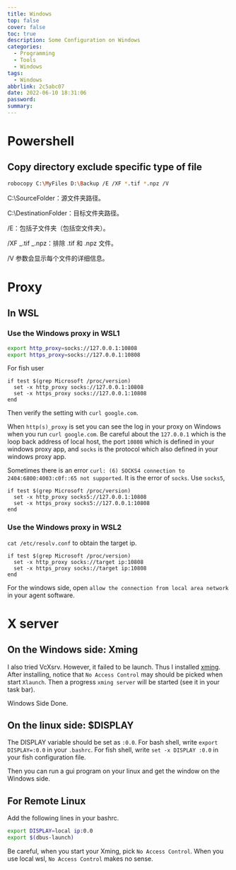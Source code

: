 ```yaml
---
title: Windows
top: false
cover: false
toc: true
description: Some Configuration on Windows
categories:
  - Programming
  - Tools
  - Windows
tags:
  - Windows
abbrlink: 2c5abc07
date: 2022-06-10 18:31:06
password:
summary:
---
```


# Powershell

## Copy directory exclude specific type of file

```bash
robocopy C:\MyFiles D:\Backup /E /XF *.tif *.npz /V
```

C:\SourceFolder：源文件夹路径。

C:\DestinationFolder：目标文件夹路径。

/E：包括子文件夹（包括空文件夹）。

/XF _.tif _.npz：排除 .tif 和 .npz 文件。

/V 参数会显示每个文件的详细信息。

# Proxy

## In WSL

### Use the Windows proxy in WSL1

```bash
export http_proxy=socks://127.0.0.1:10808
export https_proxy=socks://127.0.0.1:10808
```

For fish user

```fish
if test $(grep Microsoft /proc/version)
  set -x http_proxy socks://127.0.0.1:10808
  set -x https_proxy socks://127.0.0.1:10808
end
```

Then verify the setting with `curl google.com`.

When `http(s)_proxy` is set you can see the log in your proxy on Windows when
you run `curl google.com`. Be careful about the `127.0.0.1` which is the loop
back address of local host, the port `10808` which is defined in your windows
proxy app, and `socks` is the protocol which also defined in your windows proxy
app.

Sometimes there is an error
`curl: (6) SOCKS4 connection to 2404:6800:4003:c0f::65 not supported`. It is the
error of `socks`. Use `socks5`,

```fish
if test $(grep Microsoft /proc/version)
  set -x http_proxy socks5://127.0.0.1:10808
  set -x https_proxy socks5://127.0.0.1:10808
end
```

### Use the Windows proxy in WSL2

`cat /etc/resolv.conf` to obtain the target ip.

```fish
if test $(grep Microsoft /proc/version)
  set -x http_proxy socks://target ip:10808
  set -x https_proxy socks://target ip:10808
end
```

For the windows side, open `allow the connection from local area network` in
your agent software.

# X server

## On the Windows side: Xming

I also tried VcXsrv. However, it failed to be launch. Thus I installed
[xming](https://sourceforge.net/projects/xming/). After installing, notice that
`No Access Control` may should be picked when start `Xlaunch`. Then a progress
`xming server` will be started (see it in your task bar).

Windows Side Done.

## On the linux side: $DISPLAY

The DISPLAY variable should be set as `:0.0`. For bash shell, write
`export DISPLAY=:0.0` in your `.bashrc`. For fish shell, write
`set -x DISPLAY :0.0` in your fish configuration file.

Then you can run a gui program on your linux and get the window on the Windows
side.

## For Remote Linux

Add the following lines in your bashrc.

```bash
export DISPLAY=local ip:0.0
export $(dbus-launch)
```

Be careful, when you start your Xming, pick `No Access Control`. When you use
local wsl, `No Access Control` makes no sense.
